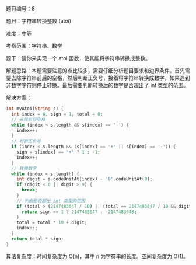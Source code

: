 题目编号：8

题目：字符串转换整数 (atoi)

难度：中等

考察范围：字符串、数学

题干：请你来实现一个 atoi 函数，使其能将字符串转换成整数。

解题思路：本题需要注意的点比较多，需要仔细分析题目要求和边界条件。首先需要去除字符串前后的空格，然后判断正负号，接着将字符串转换成数字，如果遇到非数字字符则停止转换。最后需要判断转换后的数字是否超出了 int 类型的范围。

解决方案：

```dart
int myAtoi(String s) {
  int index = 0, sign = 1, total = 0;
  // 去除前导空格
  while (index < s.length && s[index] == ' ') {
    index++;
  }
  // 判断正负号
  if (index < s.length && (s[index] == '+' || s[index] == '-')) {
    sign = s[index] == '+' ? 1 : -1;
    index++;
  }
  // 转换数字
  while (index < s.length) {
    int digit = s.codeUnitAt(index) - '0'.codeUnitAt(0);
    if (digit < 0 || digit > 9) {
      break;
    }
    // 判断是否超出 int 类型的范围
    if (total > (2147483647 / 10) || (total == 2147483647 / 10 && digit > 7)) {
      return sign == 1 ? 2147483647 : -2147483648;
    }
    total = total * 10 + digit;
    index++;
  }
  return total * sign;
}
```

算法复杂度：时间复杂度为 O(n)，其中 n 为字符串的长度。空间复杂度为 O(1)。
